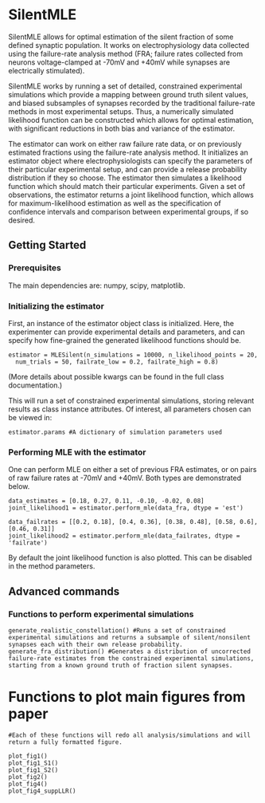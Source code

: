 # SilentMLE

SilentMLE allows for optimal estimation of the silent fraction of some defined synaptic population. It works on electrophysiology data collected using the failure-rate analysis method (FRA; failure rates collected from neurons voltage-clamped at -70mV and +40mV while synapses are electrically stimulated).

SilentMLE works by running a set of detailed, constrained experimental simulations which provide a mapping between ground truth silent values, and biased subsamples of synapses recorded by the traditional failure-rate methods in most experimental setups. Thus, a numerically simulated likelihood function can be constructed which allows for optimal estimation, with significant reductions in both bias and variance of the estimator.

The estimator can work on either raw failure rate data, or on previously estimated fractions using the failure-rate analysis method. It initializes an estimator object where electrophysiologists can specify the parameters of their particular experimental setup, and can provide a release probability distribution if they so choose. The estimator then simulates a likelihood function which should match their particular experiments. Given a set of observations, the estimator returns a joint likelihood function, which allows for maximum-likelihood estimation as well as the specification of confidence intervals and comparison between experimental groups, if so desired.

## Getting Started

### Prerequisites
The main dependencies are: numpy, scipy, matplotlib.

### Initializing the estimator
First, an instance of the estimator object class is initialized. Here, the experimenter can provide experimental details and parameters, and can specify how fine-grained the generated likelihood functions should be.

    estimator = MLESilent(n_simulations = 10000, n_likelihood_points = 20,
      num_trials = 50, failrate_low = 0.2, failrate_high = 0.8)

(More details about possible kwargs can be found in the full class documentation.)

This will run a set of constrained experimental simulations, storing relevant results as class instance attributes. Of interest, all parameters chosen can be viewed in:

    estimator.params #A dictionary of simulation parameters used

### Performing MLE with the estimator
One can perform MLE on either a set of previous FRA estimates, or on pairs of raw failure rates at -70mV and +40mV. Both types are demonstrated below.

    data_estimates = [0.18, 0.27, 0.11, -0.10, -0.02, 0.08]
    joint_likelihood1 = estimator.perform_mle(data_fra, dtype = 'est')

    data_failrates = [[0.2, 0.18], [0.4, 0.36], [0.38, 0.48], [0.58, 0.6], [0.46, 0.31]]
    joint_likelihood2 = estimator.perform_mle(data_failrates, dtype = 'failrate')

By default the joint likelihood function is also plotted. This can be disabled in the method parameters.

## Advanced commands

### Functions to perform experimental simulations

    generate_realistic_constellation() #Runs a set of constrained experimental simulations and returns a subsample of silent/nonsilent synapses each with their own release probability.
    generate_fra_distribution() #Generates a distribution of uncorrected failure-rate estimates from the constrained experimental simulations, starting from a known ground truth of fraction silent synapses.

# Functions to plot main figures from paper

    #Each of these functions will redo all analysis/simulations and will return a fully formatted figure.

    plot_fig1()
    plot_fig1_S1()
    plot_fig1_S2()
    plot_fig2()
    plot_fig4()
    plot_fig4_suppLLR()
